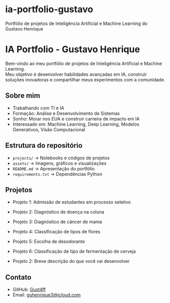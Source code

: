 # ia-portfolio-gustavo
Portfólio de projetos de Inteligência Artificial e Machine Learning do Gustavo Henrique

# IA Portfolio - Gustavo Henrique

Bem-vindo ao meu portfólio de projetos de Inteligência Artificial e Machine Learning.  
Meu objetivo é desenvolver habilidades avançadas em IA, construir soluções inovadoras e compartilhar meus experimentos com a comunidade.

## Sobre mim
- Trabalhando com TI e IA
- Formação: Análise e Desenvolvimento de Sistemas
- Sonho: Morar nos EUA e construir carreira de impacto em IA
- Interessado em: Machine Learning, Deep Learning, Modelos Generativos, Visão Computacional

## Estrutura do repositório
- `projects/` → Notebooks e códigos de projetos
- `assets/` → Imagens, gráficos e visualizações
- `README.md` → Apresentação do portfólio
- `requirements.txt` → Dependências Python

## Projetos
- Projeto 1: Admissão de estudantes em processo seletivo 

- Projeto 2: Diagnóstico de doença na coluna

- Projeto 3: Diagnóstico de câncer de mama

- Projeto 4: Classificação de tipos de flores

- Projeto 5: Escolha de desodorante

- Projeto 6: Classificação de tipo de fermentação de cerveja

- Projeto 2: Breve descrição do que você vai desenvolver

## Contato

- GitHub: [Gust4ff](https://github.com/Gust4ff)
- Email: guhenrique3@icloud.com

